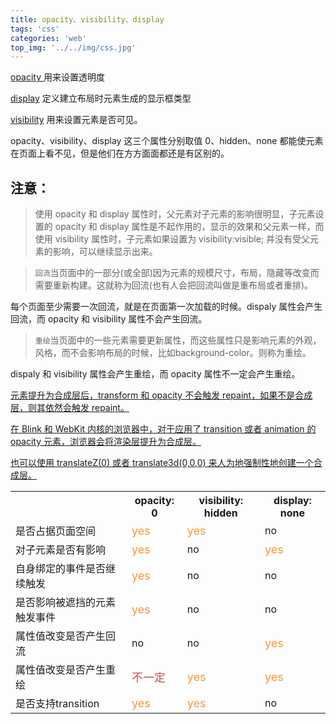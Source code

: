 ```yaml
---
title: opacity、visibility、display
tags: 'css'
categories: 'web'
top_img: '../../img/css.jpg'
---
```



<a href="http://www.w3school.com.cn/cssref/pr_opacity.asp" rel="nofollow noreferrer" target="_blank">opacity </a>用来设置透明度 

<a href="http://www.w3school.com.cn/css/pr_class_display.asp" rel="nofollow noreferrer" target="_blank">display</a> 定义建立布局时元素生成的显示框类型 

<a href="http://www.w3school.com.cn/cssref/pr_class_visibility.asp" rel="nofollow noreferrer" target="_blank">visibility</a> 用来设置元素是否可见。 

opacity、visibility、display 这三个属性分别取值 0、hidden、none 都能使元素在页面上看不见，但是他们在方方面面都还是有区别的。

## 注意：
>使用 opacity 和 display 属性时，父元素对子元素的影响很明显，子元素设置的 opacity 和 display 属性是不起作用的，显示的效果和父元素一样，而使用 visibility 属性时，子元素如果设置为 visibility:visible; 并没有受父元素的影响，可以继续显示出来。

> `回流`当页面中的一部分(或全部)因为元素的规模尺寸，布局，隐藏等改变而需要重新构建。这就称为回流(也有人会把回流叫做是重布局或者重排)。

每个页面至少需要一次回流，就是在页面第一次加载的时候。dispaly 属性会产生回流，而 opacity 和 visibility 属性不会产生回流。

>`重绘`当页面中的一些元素需要更新属性，而这些属性只是影响元素的外观，风格，而不会影响布局的时候，比如background-color。则称为重绘。

dispaly 和 visibility 属性会产生重绘，而 opacity 属性不一定会产生重绘。

<a href="https://segmentfault.com/q/1010000008983727" style="">元素提升为合成层后，transform 和 opacity 不会触发 repaint，如果不是合成层，则其依然会触发 repaint。</a> 

<a href="https://segmentfault.com/q/1010000008983727" target="_blank" style="">在 Blink 和 WebKit 内核的浏览器中，对于应用了 transition 或者 animation 的 opacity 元素，浏览器会将渲染层提升为合成层。

</a><a href="https://segmentfault.com/q/1010000008983727" style="">也可以使用 translateZ(0) 或者 translate3d(0,0,0) 来人为地强制性地创建一个合成层。</a>


<table border="0" width="100%" cellpadding="0" cellspacing="0"><tbody><tr><th> </th><th> opacity: 0</th><th>visibility: hidden </th><th>display: none </th></tr><tr><td> 是否占据页面空间</td><td><span style="color: rgb(249, 150, 59); font-size: large;">yes</td><td><span style="color: rgb(249, 150, 59); font-size: large;">yes</td><td>no </td></tr><tr><td> 对子元素是否有影响   </td><td><span style="color: rgb(249, 150, 59); font-size: large;">yes </td><td>no </td><td><span style="color: rgb(249, 150, 59); font-size: large;">yes </td></tr><tr><td> 自身绑定的事件是否继续触发</td><td><span style="color: rgb(249, 150, 59); font-size: large;">yes </td><td>no </td><td>no </td></tr><tr><td> 是否影响被遮挡的元素触发事件</td><td><span style="color: rgb(249, 150, 59); font-size: large;">yes </td><td>no </td><td>no </td></tr><tr><td> 属性值改变是否产生回流</td><td>no </td><td>no </td><td><span style="color: rgb(249, 150, 59); font-size: large;">yes </td></tr><tr><td> 属性值改变是否产生重绘</td><td><span style="color: rgb(194, 79, 74); font-size: large;">不一定 </td><td><span style="color: rgb(249, 150, 59); font-size: large;">yes </td><td><span style="color: rgb(249, 150, 59); font-size: large;">yes </td></tr><tr><td> 是否支持transition</td><td><span style="color: rgb(249, 150, 59); font-size: large;">yes </td><td><span style="color: rgb(249, 150, 59); font-size: large;">yes </td><td>no </td></tr></tbody></table>


